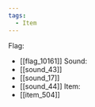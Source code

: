 ```yaml
---
tags:
  - Item
---
```

Flag:
- [[flag_10161]]
Sound:
- [[sound_43]]
- [[sound_17]]
- [[sound_44]]
Item:
- [[item_504]]
